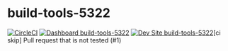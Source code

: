 # build-tools-5322

[![CircleCI](https://circleci.com/gh/pantheon-ci-bot/build-tools-5322.svg?style=shield)](https://circleci.com/gh/pantheon-ci-bot/build-tools-5322)
[![Dashboard build-tools-5322](https://img.shields.io/badge/dashboard-build_tools_5322-yellow.svg)](https://dashboard.pantheon.io/sites/e7c4658b-80f4-4efd-bf4d-b776948eba36#dev/code)
[![Dev Site build-tools-5322](https://img.shields.io/badge/site-build_tools_5322-blue.svg)](http://dev-build-tools-5322.pantheonsite.io/)[ci skip] Pull request that is not tested (#1)
